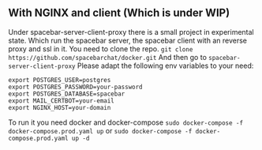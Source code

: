 ## With NGINX and client (Which is under WIP)

Under spacebar-server-client-proxy there is a small project in experimental state. Which run the spacebar server, the spacebar client with an reverse proxy and ssl in it.
You need to clone the repo.
`git clone https://github.com/spacebarchat/docker.git`
And then go to `spacebar-server-client-proxy`
Please adapt the following env variables to your need:

```
export POSTGRES_USER=postgres
export POSTGRES_PASSWORD=your-password
export POSTGRES_DATABASE=spacebar
export MAIL_CERTBOT=your-email
export NGINX_HOST=your-domain
```

To run it you need docker and docker-compose
`sudo docker-compose -f docker-compose.prod.yaml up` or `sudo docker-compose -f docker-compose.prod.yaml up -d`
